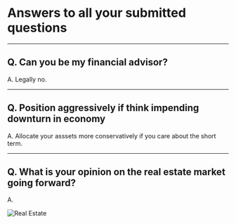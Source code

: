 # Answers to all your submitted questions

---

## Q. Can you be my financial advisor? 
A. Legally no.

---

## Q. Position aggressively if think impending downturn in economy
A. Allocate your asssets more conservatively if you care about the short term.

---

## Q. What is your opinion on the real estate market going forward?

A. 

![Real Estate](https://i.gifer.com/Vw3K.gif)

